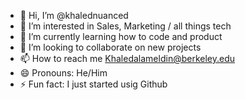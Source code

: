 - 👋 Hi, I’m @khalednuanced
- 👀 I’m interested in Sales, Marketing / all things tech 
- 🌱 I’m currently learning how to code and product 
- 💞️ I’m looking to collaborate on new projects 
- 📫 How to reach me Khaledalameldin@berkeley.edu 
- 😄 Pronouns: He/Him 
- ⚡ Fun fact: I just started usig Github 

<!---
khalednuanced/khalednuanced is a ✨ special ✨ repository because its `README.md` (this file) appears on your GitHub profile.
You can click the Preview link to take a look at your changes.
--->
